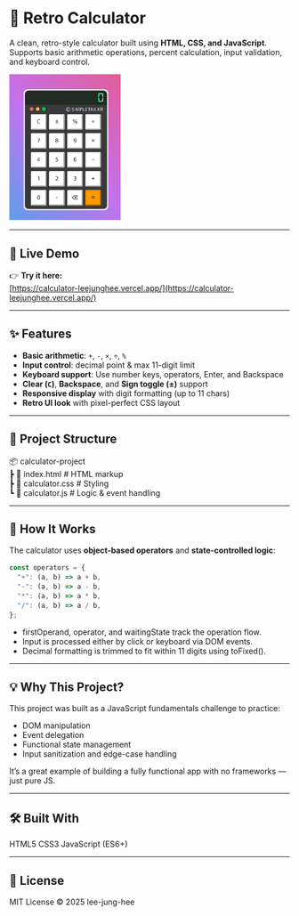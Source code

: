# 🧮 Retro Calculator

A clean, retro-style calculator built using **HTML, CSS, and JavaScript**.  
Supports basic arithmetic operations, percent calculation, input validation, and keyboard control.

<img src="simple-calulator.png" alt="Live demo" width="200"/>

---

## 🔗 Live Demo

👉 **Try it here:**  
[https://calculator-leejunghee.vercel.app/](https://calculator-leejunghee.vercel.app/)

---

## ✨ Features

-  **Basic arithmetic**: `+`, `-`, `×`, `÷`, `%`
-  **Input control**: decimal point & max 11-digit limit
-  **Keyboard support**: Use number keys, operators, Enter, and Backspace
-  **Clear (`C`)**, **Backspace**, and **Sign toggle (±)** support
-  **Responsive display** with digit formatting (up to 11 chars)
-  **Retro UI look** with pixel-perfect CSS layout

---

## 📁 Project Structure
<div>📦 calculator-project</div>
<div>┣ 📄 index.html        # HTML markup</div>
<div>┣ 📄 calculator.css    # Styling</div>
<div>┗ 📄 calculator.js     # Logic & event handling</div>

---

## 🔧 How It Works

The calculator uses **object-based operators** and **state-controlled logic**:

```js
const operators = {
  "+": (a, b) => a + b,
  "-": (a, b) => a - b,
  "*": (a, b) => a * b,
  "/": (a, b) => a / b,
};
```
- firstOperand, operator, and waitingState track the operation flow.
- Input is processed either by click or keyboard via DOM events.
- Decimal formatting is trimmed to fit within 11 digits using toFixed().

---

## 💡 Why This Project?

This project was built as a JavaScript fundamentals challenge to practice:
 - DOM manipulation
- Event delegation
- Functional state management
- Input sanitization and edge-case handling

It’s a great example of building a fully functional app with no frameworks — just pure JS.

---

## 🛠️ Built With
HTML5
CSS3
JavaScript (ES6+)

---

## 📜 License

MIT License © 2025 lee-jung-hee
